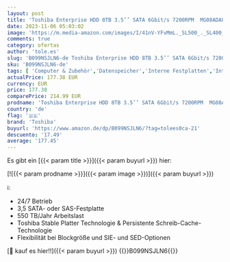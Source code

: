 ```yaml
---
layout: post
title: 'Toshiba Enterprise HDD 8TB 3.5’’ SATA 6Gbit/s 7200RPM  MG08ADA800E '
date: 2023-11-06 05:03:02
image: 'https://m.media-amazon.com/images/I/41nV-YFvMmL._SL500_._SL400_.jpg'
comments: true
category: ofertas
author: 'tole.es'
slug: 'B099NSJLN6-de Toshiba Enterprise HDD 8TB 3.5’’ SATA 6Gbit/s 7200RPM...'
sku: 'B099NSJLN6-de'
tags: [ 'Computer & Zubehör','Datenspeicher','Interne Festplatten','Interner Speicher','toshiba','🇩🇪', ]
actualPrice: 177.38 EUR
currency: EUR
price: 177.38
comparePrice: 214.99 EUR
prodname: 'Toshiba Enterprise HDD 8TB 3.5’’ SATA 6Gbit/s 7200RPM  MG08ADA800E '
country: 'de'
flag: '🇩🇪'
brand: 'Toshiba'
buyurl: 'https://www.amazon.de/dp/B099NSJLN6/?tag=tolees0ca-21'
descuento: '17.49'
average: '177.45'
---
```


Es gibt ein [{{< param title >}}]({{< param buyurl >}}) hier:

[![{{< param prodname >}}]({{< param image >}})]({{< param buyurl >}})

ℹ️:

- 24/7 Betrieb
- 3,5 SATA- oder SAS-Festplatte
- 550 TB/Jahr Arbeitslast
- Toshiba Stable Platter Technologie & Persistente Schreib-Cache-Technologie
- Flexibilität bei Blockgröße und SIE- und SED-Optionen

[🛒 kauf es hier!!]({{< param buyurl >}})
{{<world>}}B099NSJLN6{{</world>}}
